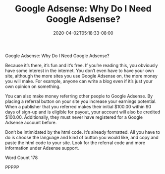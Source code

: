 ﻿---
title: "Google Adsense: Why Do I Need Google Adsense?"
date: 2020-04-02T05:18:33-08:00
description: "Google Sense Tips for Web Success"
featured_image: "/images/Google Sense.jpg"
tags: ["Google Sense"]
---

Google Adsense: Why Do I Need Google Adsense?

Because it’s there, it’s fun and it’s free.  If you’re reading this, you obviously have some interest in the internet.  You don’t even have to have your own site, although the more sites you use Google Adsense on, the more money you will make.  For example,  anyone can write a blog even if it’s just your own opinion on something.  

You can also make money referring other people to Google Adsense.  By placing a referral button on your site you increase your earnings potential.  When a publisher that you referred makes their initial $100.00  within 90 days of sign-up and is eligible for payout, your account will also be credited $100.00. Additionally, they must never have registered for a Google Adsense account before.

Don’t be intimidated by the html code.  It’s already formatted.  All you have to do is choose the language and kind of button you would like, and copy and paste the html code to your site.  Look for the referral code and more information under Adsense support.

Word Count 178

PPPPP
